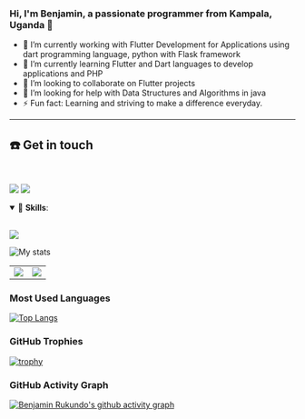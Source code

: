 ### Hi, I'm Benjamin, a passionate programmer from Kampala, Uganda 👋

- 🔭 I’m currently working with Flutter Development for Applications using dart programming language, python with Flask framework
- 🌱 I’m currently learning Flutter and Dart languages to develop applications and PHP
- 👯 I’m looking to collaborate on Flutter projects
- 🤔 I’m looking for help with Data Structures and Algorithms in java
- ⚡ Fun fact: Learning and striving to make a difference everyday.

------------------------
## ☎️ Get in touch
<br>
<p align = "center">

[<img src="https://img.shields.io/badge/linkedin-%230077B5.svg?&style=for-the-badge&logo=linkedin&logoColor=white" />](https://www.linkedin.com/in/benjamin-rukundo-539ab01a6/)
[<img src="https://img.shields.io/badge/twitter-%231DA1F2.svg?&style=for-the-badge&logo=twitter&logoColor=white" />](https://twitter.com/benja_rukundo) 
  
  <details open>
<summary>🚀 <b>Skills</b>:</summary>

 <br>

<p align="left">
  <img src="https://img.shields.io/badge/flutter-%23339933.svg?&style=for-the-badge&logo=sql&logoColor=white"/>
<!--   <img src="https://img.shields.io/badge/git-%23F05033.svg?&style=for-the-badge&logo=git&logoColor=white"/> -->

</p>
</details>
  
  
![My stats](https://github-readme-stats.vercel.app/api?username=rukundob451)

<table><tr><td><img src="https://github-readme-stats.vercel.app/api/top-langs/?username=rukundob451&layout=compact"/></td><td><img src="https://github-readme-streak-stats.herokuapp.com/?user=rukundob451"/></td></tr></table>
  
### Most Used Languages

[![Top Langs](https://github-readme-stats.vercel.app/api/top-langs/?username=rukundob451&layout=compact&theme=vision-friendly-dark&langs_count=6)](https://github.com/rukundob451/github-readme-stats)
  
### GitHub Trophies

[![trophy](https://github-profile-trophy.vercel.app/?username=rukundob451&theme=gruvbox)](https://github.com/rukundob451/github-profile-trophy)


### GitHub Activity Graph

[![Benjamin Rukundo's github activity graph](https://activity-graph.herokuapp.com/graph?username=rukundob451&theme=react-dark)](https://github.com/rukundob451/github-readme-activity-graph)

